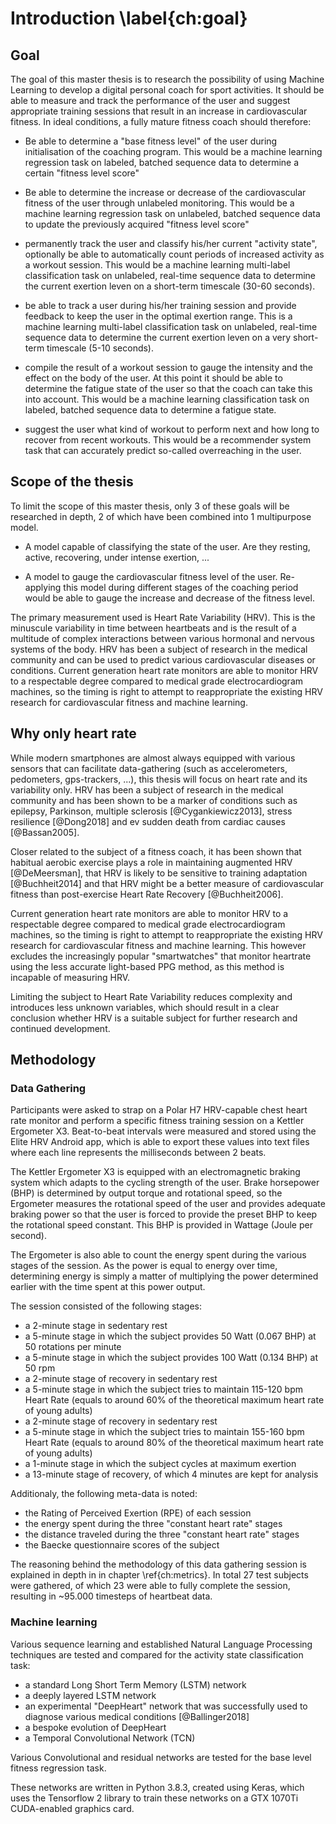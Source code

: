 
# Introduction \label{ch:goal}

## Goal

The goal of this master thesis is to research the possibility of using Machine Learning to develop a digital personal coach for sport activities. It should be able to measure and track the performance of the user and suggest appropriate training sessions that result in an increase in cardiovascular fitness. In ideal conditions, a fully mature fitness coach should therefore:

 - Be able to determine a "base fitness level" of the user during initialisation of the coaching program. This would be a machine learning regression task on labeled, batched sequence data to determine a certain "fitness level score"

 - Be able to determine the increase or decrease of the cardiovascular fitness of the user through unlabeled monitoring. This would be a machine learning regression task on unlabeled, batched sequence data to update the previously acquired "fitness level score"

 - permanently track the user and classify his/her current "activity state", optionally be able to automatically count periods of increased activity as a workout session. This would be a machine learning multi-label classification task on unlabeled, real-time sequence data to determine the current exertion leven on a short-term timescale (30-60 seconds).

 - be able to track a user during his/her training session and provide feedback to keep the user in the optimal exertion range. This is a machine learning multi-label classification task on unlabeled, real-time sequence data to determine the current exertion leven on a very short-term timescale (5-10 seconds).

 - compile the result of a workout session to gauge the intensity and the effect on the body of the user. At this point it should be able to determine the fatigue state of the user so that the coach can take this into account. This would be a machine learning classification task on labeled, batched sequence data to determine a fatigue state.

 - suggest the user what kind of workout to perform next and how long to recover from recent workouts. This would be a recommender system task that can accurately predict so-called overreaching in the user.

## Scope of the thesis

To limit the scope of this master thesis, only 3 of these goals will be researched in depth, 2 of which have been combined into 1 multipurpose model.

 - A model capable of classifying the state of the user. Are they resting, active, recovering, under intense exertion, ...

 - A model to gauge the cardiovascular fitness level of the user. Re-applying this model during different stages of the coaching period would be able to gauge the increase and decrease of the fitness level.

The primary measurement used is Heart Rate Variability (HRV). This is the minuscule variability in time between heartbeats and is the result of a multitude of complex interactions between various hormonal and nervous systems of the body. HRV has been a subject of research in the medical community and can be used to predict various cardiovascular diseases or conditions. Current generation heart rate monitors are able to monitor HRV to a respectable degree compared to medical grade electrocardiogram machines, so the timing is right to attempt to reappropriate the existing HRV research for cardiovascular fitness and machine learning.


## Why only heart rate

While modern smartphones are almost always equipped with various sensors that can facilitate data-gathering (such as accelerometers, pedometers, gps-trackers, ...), this thesis will focus on heart rate and its variability only. HRV has been a subject of research in the medical community and has been shown to be a marker of conditions such as epilepsy, Parkinson, multiple sclerosis [@Cygankiewicz2013], stress resilience [@Dong2018] and ev sudden death from cardiac causes [@Bassan2005].

Closer related to the subject of a fitness coach, it has been shown that habitual aerobic exercise plays a role in maintaining augmented HRV [@DeMeersman], that HRV is likely to be sensitive to training adaptation [@Buchheit2014] and that HRV might be a better measure of cardiovascular fitness than post-exercise Heart Rate Recovery [@Buchheit2006].

Current generation heart rate monitors are able to monitor HRV to a respectable degree compared to medical grade electrocardiogram machines, so the timing is right to attempt to reappropriate the existing HRV research for cardiovascular fitness and machine learning. This however excludes the increasingly popular "smartwatches" that monitor heartrate using the less accurate light-based PPG method, as this method is incapable of measuring HRV.

Limiting the subject to Heart Rate Variability reduces complexity and introduces less unknown variables, which should result in a clear conclusion whether HRV is a suitable subject for further research and continued development.

## Methodology

### Data Gathering

Participants were asked to strap on a Polar H7 HRV-capable chest heart rate monitor and perform a specific fitness training session on a Kettler Ergometer X3. Beat-to-beat intervals were measured and stored using the Elite HRV Android app, which is able to export these values into text files where each line represents the milliseconds between 2 beats.

The Kettler Ergometer X3 is equipped with an electromagnetic braking system which adapts to the cycling strength of the user. Brake horsepower (BHP) is determined by output torque and rotational speed, so the Ergometer measures the rotational speed of the user and provides adequate braking power so that the user is forced to provide the preset BHP to keep the rotational speed constant. This BHP is provided in Wattage (Joule per second).

The Ergometer is also able to count the energy spent during the various stages of the session. As the power is equal to energy over time, determining energy is simply a matter of multiplying the power determined earlier with the time spent at this power output.

The session consisted of the following stages:

 - a 2-minute stage in sedentary rest
 - a 5-minute stage in which the subject provides 50 Watt (0.067 BHP) at 50 rotations per minute
 - a 5-minute stage in which the subject provides 100 Watt (0.134 BHP) at 50 rpm
 - a 2-minute stage of recovery in sedentary rest
 - a 5-minute stage in which the subject tries to maintain 115-120 bpm Heart Rate (equals to around 60% of the theoretical maximum heart rate of young adults)
 - a 2-minute stage of recovery in sedentary rest
 - a 5-minute stage in which the subject tries to maintain 155-160 bpm Heart Rate (equals to around 80% of the theoretical maximum heart rate of young adults)
 - a 1-minute stage in which the subject cycles at maximum exertion
 - a 13-minute stage of recovery, of which 4 minutes are kept for analysis

Additionaly, the following meta-data is noted:

 - the Rating of Perceived Exertion (RPE) of each session
 - the energy spent during the three "constant heart rate" stages
 - the distance traveled during the three "constant heart rate" stages
 - the Baecke questionnaire scores of the subject

The reasoning behind the methodology of this data gathering session is explained in depth in in chapter \ref{ch:metrics}. In total 27 test subjects were gathered, of which 23 were able to fully complete the session, resulting in \~95.000 timesteps of heartbeat data.

### Machine learning

Various sequence learning and established Natural Language Processing techniques are tested and compared for the activity state classification task:

 - a standard Long Short Term Memory (LSTM) network
 - a deeply layered LSTM network
 - an experimental "DeepHeart" network that was successfully used to diagnose various medical conditions [@Ballinger2018]
 - a bespoke evolution of DeepHeart
 - a Temporal Convolutional Network (TCN)

Various Convolutional and residual networks are tested for the base level fitness regression task.

These networks are written in Python 3.8.3, created using Keras, which uses the Tensorflow 2 library to train these networks on a GTX 1070Ti CUDA-enabled graphics card.
